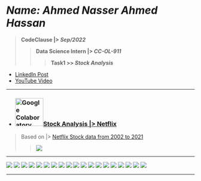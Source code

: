 # ***Name: Ahmed Nasser Ahmed Hassan***
> **CodeClause |> *Sep/2022***
>> **Data Science Intern |> *CC-OL-911***
>>> **Task1 >> *Stock Analysis***

- <a href="https://www.linkedin.com/posts/ahmednasser1601_stock-analysis-data-science-codeclause-activity-6979028528281341953-rUzM?utm_source=share&utm_medium=member_android">LinkedIn Post</a>
- <a href="https://youtu.be/GaddR5aiq_U">YouTube Video</a>

---

  - ### <a title="AhmedNasser1601/Stock-Analysis" href="/Stock_Analysis_Netflix.ipynb"><img width="75" alt="Google Colaboratory SVG Logo" src="https://upload.wikimedia.org/wikipedia/commons/thumb/d/d0/Google_Colaboratory_SVG_Logo.svg/100px-Google_Colaboratory_SVG_Logo.svg.png">Stock Analysis |> Netflix</a>
  
  > Based on |> <a href="https://www.kaggle.com/datasets/pritsheta/netflix-stock-data-from-2002-to-2021">Netflix Stock data from 2002 to 2021</a>
  >> <img src="/Screens/0.png">
  
---

<img src="/Screens/1.png">  <img src="/Screens/2.png">  <img src="/Screens/3.png">  <img src="/Screens/4.png">  <img src="/Screens/5.png">  <img src="/Screens/6.png">  <img src="/Screens/7.png">  <img src="/Screens/8.png">  <img src="/Screens/9.png">  <img src="/Screens/10.png">  <img src="/Screens/11.png">  <img src="/Screens/12.png">  <img src="/Screens/13.png">  <img src="/Screens/14.png">  <img src="/Screens/15.png">  <img src="/Screens/16.png">  <img src="/Screens/17.png">  <img src="/Screens/18.png">  <img src="/Screens/19.png">

---
